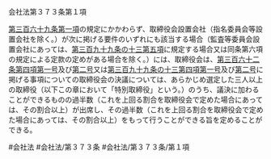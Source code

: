 会社法第３７３条第１項

[第三百六十九条第一項](会社法＿＿＿＿第３６９条第１項)の規定にかかわらず、取締役会設置会社（指名委員会等設置会社を除く。）が次に掲げる要件のいずれにも該当する場合（監査等委員会設置会社にあっては、[第三百九十九条の十三第五項](会社法＿＿＿＿第３９９条の１３第５項)に規定する場合又は同条第六項の規定による定款の定めがある場合を除く。）には、取締役会は、[第三百六十二条第四項第一号](会社法＿＿＿＿第３６２条第４項第１号)及び[第二号](会社法＿＿＿＿第３７３条第１項第２号)又は[第三百九十九条の十三第四項第一号](会社法＿＿＿＿第３９９条の１３第４項第１号)及び[第二号](会社法＿＿＿＿第３７３条第１項第２号)に掲げる事項についての取締役会の決議については、あらかじめ選定した三人以上の取締役（以下この章において「特別取締役」という。）のうち、議決に加わることができるものの過半数（これを上回る割合を取締役会で定めた場合にあっては、その割合以上）が出席し、その過半数（これを上回る割合を取締役会で定めた場合にあっては、その割合以上）をもって行うことができる旨を定めることができる。

#会社法
#会社法/第３７３条
#会社法/第３７３条/第１項
